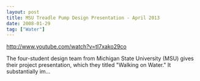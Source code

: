 ```yaml
---
layout: post
title: MSU Treadle Pump Design Presentation - April 2013
date: 2008-01-29
tag: ["Water"]
---
```


http://www.youtube.com/watch?v=tI7xako29co  

The four-student design team from Michigan State University (MSU) gives their project presentation, which they titled "Walking on Water." It substantially im...